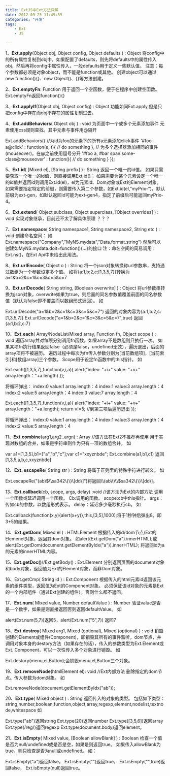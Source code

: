 ```yaml
---
title: ExtJS中Ext方法详解
date: 2012-09-25 11:49:59
categories: "开发"
tags:
	- Ext
	- JS

---
```


1、**Ext.apply**(Object obj, Object config, Object defaults ) : Object
将config中的所有属性复制到obj中，如果配置了defaults，则先将defaults中的属性传入obj，然后再将config中属性传入，一般defaults用于定义一些默认值。
注意：每个参数都必须是对象object，而不能是function或其他。
创建object可以通过new function()\{\}、new Object()、\{\}等方法创建。

2、**Ext.emptyFn**: Function
用于返回一个空函数，便于在程序中创建空函数。Ext.emptyFn返回function()\{\}

3、**Ext.applyIf**(Object obj, Object config) : Object
功能如同Ext.apply,但是只把config中存在而obj不存在的属性复制过去。

4、**Ext.addBehaviors**( Object obj ) : void
为页面中一个或多个元素添加事件
元素使用css规则查找，其中元素与事件用@隔开


Ext.addBehaviors(\{
//为id为foo的元素下的所有a元素添加click事件
'\#foo a@click' : function(e, t)\{
// do something
\},
// 为多个选择器添加相同的事件(mouseover)。在@之前使用逗号分开
'\#foo a, \#bar span.some-class@mouseover' : function()\{
// do something
\}
\});



5、**Ext.id**( \[Mixed el\], \[String prefix\] ) : String
返回一个唯一的id值。
如果只需要获取一个唯一的id值，则直接调用Ext.id()；
如果需要为某个元素设定一个唯一的id值并返回id则调用Ext.id(el)，el为元素Id、Dom对象或Ext的Element对象。
如果需要指定特定的前缀，则需要传入第二个参数，如Ext.id(el,”myPrix-”)，默认前缀为ext-gen，如默认返回id可能为ext-gen4，指定了前缀后可能返回myPrix-4。

6、**Ext.extend**( Object subclass, Object superclass, \[Object overrides\] ) : void
实现对象继承，目前还不太了解具体原理 ？？？

7、**Ext.namespace**( String namespace1, String namespace2, String etc ) : void
创建命名空间：
如Ext.namespace("Company","MyNS.mydata","Data.format.string")
然后可以创建如MyNS.mydata.doit=function()\{…\}的接口
注：命名空间的简易调用：Ext.ns()，在Ext Api中未给出此用法。

8、**Ext.urlEncode**( Object o ) : String
将一个json对象转换称url参数串，支持通过数组为一个参数设定多个值。
如将\{a:1,b:2,c:\[1,3,5,7\]\}转换为a=1&b=2&c=1&c=3&c=5&c=7

9、**Ext.urlDecode**( String string, \[Boolean overwrite\] ) : Object
将url参数串转换为json对象，overwrite如果为true，则后面的同名参数值覆盖前面的同名参数值（默认为false即不覆盖而以数组形式返回）。
如



Ext.urlDecode("a=1&b=2&c=1&c=3&c=5&c=7")
返回的对象内容为\{a:1,b:2,c:\[1,3,5,7\]\}
Ext.urlDecode("a=1&b=2&c=1&c=3&c=5&c=7",true)
返回\{a:1,b:2,c:7\}



10、**Ext.each**( Array/NodeList/Mixed array, Function fn, Object scope ) : void
遍历array并对每项分别调用fn函数。如果array不是数组则只执行一次。
如果某项fn执行结果返回false（必须是false，undefined无效），遍历退出，后面的array项将不被遍历。
遍历过程中每次为fn传入参数分别为\[当前数组项\]，\[当前索引\]和\[数组array\]三个参数。
Scope用于设定fn函数中的this指针。
如



Ext.each(\[1,3,5,7\],function(v,i,a)\{
alert("index: "+i+" value: "+v+" array.length："+a.length)
\});


将循环弹出：
index:0 value:1 array.length：4
index:1 value:3 array.length：4
index:2 value:5 array.length：4
index:3 value:7 array.length：4




Ext.each(\[1,3,5,7\],function(v,i,a)\{
alert("index: "+i+" value: "+v+" array.length："+a.length);
return v!=5; //到第三项后遍历退出
\});


将循环弹出：
index:0 value:1 array.length：4
index:1 value:3 array.length：4
index:2 value:5 array.length：4

11、**Ext.combine**(arg1,arg2..argn) : Array //该方法在Ext2不推荐再使用
用于实现对数组的合并，如果是字符串则作为只有一项的数组合并。
如



var a1=\[1,3,5\],b1=\["a","b","c"\];var c1="xxyznbde";
Ext.combine(a1,b1,c1) 返回\[1,3,5,a,b,c,xxyznbde\]



12、**Ext. escapeRe**( String str ) : String
将属于正则里的特殊字符进行转义。
如


Ext.escapeRe("(ab)$\\sa342\{\}\[dd\]")将返回\\(ab\\)\\$sa342\\\{\\\}\\\[dd\\\]。



13、**Ext.callback**(cb, scope, args, delay) :void //该方法为Ext的内部方法
调用一个函数或延迟调用一个函数。
Cb:调用的函数。
scope:cb中this指针。
args：传如cb的参数，以数组形式表示。
delay：延迟多少毫秒执行cb。
如


Ext.callback(function(x,y)\{alert(x+y)\},this,\[3,5\],1000);将于1秒钟后弹出8，即3+5的结果。



14、**Ext.getDom**( Mixed el ) : HTMLElement
根据传入的id/dom节点/Ext的Elemenet对象，返回其dom对象。
如alert(Ext.getDom("a").innerHTML);或
alert(Ext.getDom(document.getElementByIdx("a")).innerHTML);
将返回id为a的元素的innerHTML内容。

15、**Ext.getDoc()**//Ext.getBody() : Ext.Element
分别返回页面的document对象和body对象，返回值为Ext的Element对象，而非Dom对象。

16、Ext.getCmp( String id ) : Ext.Component
根据传入的html元素id返回该元素的组件类型，返回值为Ext的Component对象。
必须保证该id对象的元素是Ext的一个内部组件（通过Ext创建的组件），否则什么都不返回。

17、**Ext.num**( Mixed value, Number defaultValue ) : Number
验证value是否是一个数字，如果是则直接返回否则返回defaultValue。
如


alert(Ext.num(5,7))返回5，alert(Ext.num("5",7)) 返回7



18、**Ext.destroy**( Mixed arg1, Mixed (optional), Mixed (optional) ) : void
销毁创建的Element或组件(Component)，即销毁其所有的事件监听，dom节点，并调用对象本身的destory方法（如果存在的话），传入的参数类型为Ext.Element或Ext. Component，可以一次性传入多个对象进行销毁。
如


Ext.destory(menu,el,Button);会销毁menu,el,Button三个对象。



19、**Ext.removeNode**(htmlElement el): void //Ext内部方法
删除指定的dom节点。传入参数为dom对象。
如


Ext.removeNode(document.getElementByIdx("ab"));



20、**Ext.type**( Mixed object ) : String
返回传入的对象的类型。
包括如下类型：
string,number,boolean,function,object,array,regexp,element,nodelist,textnode,whitespace
如



Ext.type("ab")返回string
Ext.type(20)返回number
Ext.type(\[3,5,6\])返回array
Ext.type(/reg/)返回regexp
Ext.type(document.body)返回element。



21、**Ext.isEmpty**( Mixed value, \[Boolean allowBlank\] ) : Boolean
检查一个值是否为null/undefined或是否是空，如果是则返回true。
如果传入allowBlank为true，则只检查是否为null或undefined。
如：



Ext.isEmpty("a")返回false，
Ext.isEmpty("")返回true，
Ext.isEmpty("",true)返回false，
Ext.isEmpty(null)返回true。
